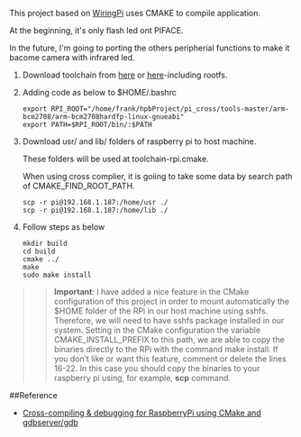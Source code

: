 This project based on [WiringPi](http://wiringpi.com) uses CMAKE to compile application.

At the beginning, it's only flash led ont PIFACE.

In the future, I'm going to porting the others peripherial functions to make it bacome camera with infrared led.

1.  Download toolchain from [here](https://github.com/raspberrypi/tools/tree/master/arm-bcm2708)
    or [here](git@github.com:frank71726/pi_cross.git)-including rootfs.
2.  Adding code as below to $HOME/.bashrc

        export RPI_ROOT="/home/frank/hpbProject/pi_cross/tools-master/arm-bcm2708/arm-bcm2708hardfp-linux-gnueabi"
        export PATH=$RPI_ROOT/bin/:$PATH
3.  Download usr/ and lib/ folders of raspberry pi to host machine.

    These folders will be used at toolchain-rpi.cmake.

    When using cross complier, it is goiing to take some data by search path of CMAKE_FIND_ROOT_PATH.

        scp -r pi@192.168.1.187:/home/usr ./
        scp -r pi@192.168.1.187:/home/lib ./
4.  Follow steps as below

        mkdir build
        cd build
        cmake ../
        make
        sudo make install

>>**Important**: I have added a nice feature in the CMake configuration of this project in order to
                mount automatically the $HOME folder of the RPi in our host machine using sshfs.
                Therefore, we will need to have sshfs package installed in our system. Setting in
                the CMake configuration the variable CMAKE_INSTALL_PREFIX to this path,
                we are able to copy the binaries directly to the RPi with the command make install.
                If you don’t like or want this feature, comment or delete the lines 16-22.
                In this case you should copy the binaries to your raspberry pi using, for example, **scp** command.

##Reference
*   [Cross-compiling & debugging for RaspberryPi using CMake and gdbserver/gdb](http://plagatux.es/2013/03/cross-compiling-debugging-for-raspberrypi-using-cmake-and-gdbservergdb/)
